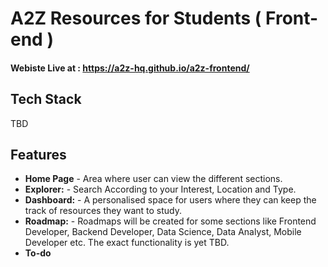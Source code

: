 # A2Z Resources for Students ( Front-end ) 

#### Webiste Live at : https://a2z-hq.github.io/a2z-frontend/

## Tech Stack 
TBD

## Features
- **Home Page** - Area where user can view the different sections. 
- **Explorer:** - Search According to your Interest, Location and Type.
- **Dashboard:** - A personalised space for users where they can keep the track of resources they want to study.
- **Roadmap:** - Roadmaps will be created for some sections like Frontend Developer, Backend Developer, Data Science, Data 
                 Analyst, Mobile Developer etc. The exact functionality is yet TBD.
- **To-do**
